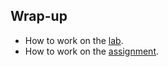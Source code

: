 ## Wrap-up
* How to work on the [lab](https://classroom.github.com/assignment-invitations/3b6c6ba593e4d076f16aea9b1bc3a1df).
* How to work on the [assignment](https://classroom.github.com/assignment-invitations/693e856404e991544fbe243f97d0285a).